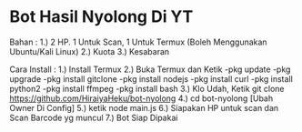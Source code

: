 # Bot Hasil Nyolong Di YT

Bahan :
1.) 2 HP. 1 Untuk Scan, 1 Untuk Termux
    (Boleh Menggunakan Ubuntu/Kali Linux)
2.) Kuota
3.) Kesabaran

Cara Install :
1.) Install Termux
2.) Buka Termux dan Ketik
-pkg update
-pkg upgrade
-pkg install gitclone
-pkg install nodejs
-pkg install curl
-pkg install python2
-pkg install ffmpeg
-pkg install bash
3.) Klo Udah, Ketik git clone https://github.com/HiraiyaHeku/bot-nyolong
4.) cd bot-nyolong
   [Ubah Owner Di Config]
5.) ketik node main.js
6.) Siapakan HP untuk scan dan Scan Barcode yg muncul
7.) Bot Siap Dipakai


